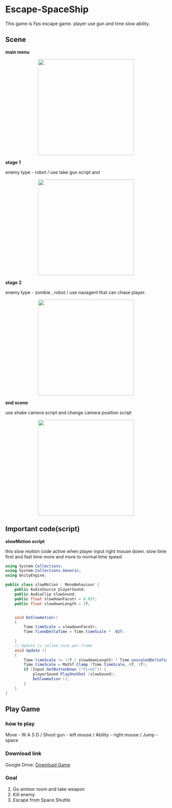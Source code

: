 # Escape-SpaceShip
This game is Fps escape game. player use gun and time slow ability.

## Scene
__main menu__

<center><img src="https://user-images.githubusercontent.com/37068148/47288437-16428580-d631-11e8-9c86-8e969371c979.png" width="300" height="300"></center>

__stage 1__

enemy type - robot / use take gun script and 

<center><img src="https://user-images.githubusercontent.com/37068148/47288431-104ca480-d631-11e8-8f98-0f3ebe6b1e85.png" width="300" height="300"></center>


__stage 2__

enemy type - zombie , robot / use navagent that can chase player.

<center><img src="https://user-images.githubusercontent.com/37068148/47288424-09259680-d631-11e8-83d3-ffeb66c07bca.png" width="300" height="300"></center>

__end scene__

use shake camera script and change camera position script

<center><img src="https://user-images.githubusercontent.com/37068148/47288439-19d60c80-d631-11e8-8969-a72b16d80ceb.png" width="300" height="300"></center>

## Important code(script)
__slowMotion script__

this slow motion code active when player input right mouse down.
slow time first and fast time more and more to normal time speed.

```c#
using System.Collections;
using System.Collections.Generic;
using UnityEngine;

public class slowMotion : MonoBehaviour {
	public AudioSource playerSound;
	public AudioClip slowSound;
	public float slowdownFacotr = 0.05f;
	public float slowdownLength = 2f;


	void DoSlowmotion()
	{
		Time.timeScale = slowdownFacotr;
		Time.fixedDeltaTime = Time.timeScale * .02f;

	}
	// Update is called once per frame
	void Update () 
	{
		Time.timeScale += (1f / slowdownLength) * Time.unscaledDeltaTime;
		Time.timeScale = Mathf.Clamp (Time.timeScale, 0f, 1f);
		if (Input.GetButtonDown ("Fire2")) {
			playerSound.PlayOneShot (slowSound);
			DoSlowmotion ();
		}
	}
}

```
## Play Game

### how to play
Move - W A S D /
Shoot gun - left mouse /
Ability - right mouse /
Jump - space

### Download link
Google Drive: [Download Game](https://drive.google.com/open?id=1poyoV48MA4aQPrW9cr7MWStEPFnwfU8q)

### Goal
1. Go ammor room and take weapon
2. Kill enemy
3. Escape from Space Shuttle

